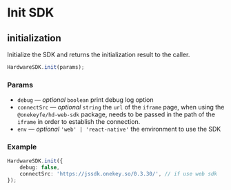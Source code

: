 # Init SDK

## initialization

Initialize the SDK and returns the initialization result to the caller.

```typescript
HardwareSDK.init(params);
```

### Params

* `debug` — _optional_ `boolean` print debug log option
* `connectSrc` — _optional_ `string` the `url` of the `iframe` page, when using the `@onekeyfe/hd-web-sdk` package, needs to be passed in the path of the `iframe` in order to establish the connection.
* `env` — _optional_ `'web' | 'react-native'` the environment to use the SDK

### Example

```typescript
HardwareSDK.init({
    debug: false,
    connectSrc: 'https://jssdk.onekey.so/0.3.30/', // if use web sdk
});
```
